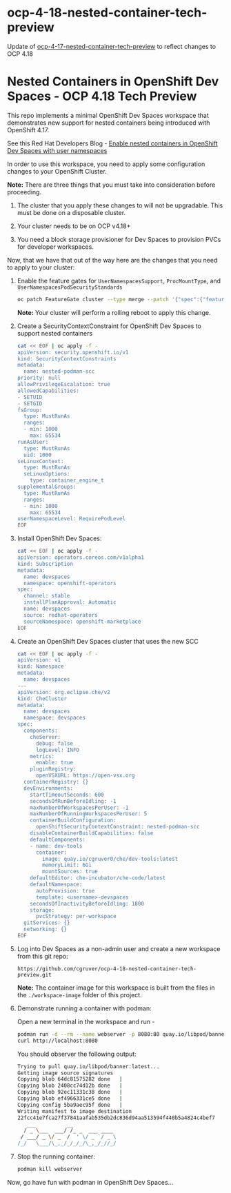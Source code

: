 # ocp-4-18-nested-container-tech-preview
Update of [ocp-4-17-nested-container-tech-preview](https://github.com/cgruver/ocp-4-17-nested-container-tech-preview) to reflect changes to OCP 4.18

# Nested Containers in OpenShift Dev Spaces - OCP 4.18 Tech Preview

This repo implements a minimal OpenShift Dev Spaces workspace that demonstrates new support for nested containers being introduced with OpenShift 4.17.

See this Red Hat Developers Blog - [Enable nested containers in OpenShift Dev Spaces with user namespaces](https://developers.redhat.com/articles/2024/12/02/enable-nested-containers-openshift-dev-spaces-user-namespaces)

In order to use this workspace, you need to apply some configuration changes to your OpenShift Cluster.

__Note:__ There are three things that you must take into consideration before proceeding.

1. The cluster that you apply these changes to will not be upgradable.  This must be done on a disposable cluster.

1. Your cluster needs to be on OCP v4.18+ 

1. You need a block storage provisioner for Dev Spaces to provision PVCs for developer workspaces.

Now, that we have that out of the way here are the changes that you need to apply to your cluster:

1. Enable the feature gates for `UserNamespacesSupport`, `ProcMountType`, and `UserNamespacesPodSecurityStandards`

   ```bash
   oc patch FeatureGate cluster --type merge --patch '{"spec":{"featureSet":"CustomNoUpgrade","customNoUpgrade":{"enabled":["ProcMountType","UserNamespacesSupport","UserNamespacesPodSecurityStandards"]}}}'
   ```

   __Note:__ Your cluster will perform a rolling reboot to apply this change.

1. Create a SecurityContextConstraint for OpenShift Dev Spaces to support nested containers

   ```bash
   cat << EOF | oc apply -f -
   apiVersion: security.openshift.io/v1
   kind: SecurityContextConstraints
   metadata:
     name: nested-podman-scc
   priority: null
   allowPrivilegeEscalation: true
   allowedCapabilities:
   - SETUID
   - SETGID
   fsGroup:
     type: MustRunAs
     ranges:
     - min: 1000
       max: 65534
   runAsUser:
     type: MustRunAs
     uid: 1000
   seLinuxContext:
     type: MustRunAs
     seLinuxOptions:
       type: container_engine_t
   supplementalGroups:
     type: MustRunAs
     ranges:
     - min: 1000
       max: 65534
   userNamespaceLevel: RequirePodLevel
   EOF
   ```

1. Install OpenShift Dev Spaces:

   ```bash
   cat << EOF | oc apply -f -
   apiVersion: operators.coreos.com/v1alpha1
   kind: Subscription
   metadata:
     name: devspaces
     namespace: openshift-operators
   spec:
     channel: stable 
     installPlanApproval: Automatic
     name: devspaces 
     source: redhat-operators 
     sourceNamespace: openshift-marketplace 
   EOF
   ```

1. Create an OpenShift Dev Spaces cluster that uses the new SCC

   ```bash
   cat << EOF | oc apply -f -
   apiVersion: v1                      
   kind: Namespace                 
   metadata:
     name: devspaces
   ---           
   apiVersion: org.eclipse.che/v2 
   kind: CheCluster   
   metadata:              
     name: devspaces  
     namespace: devspaces
   spec:                         
     components:                  
       cheServer:      
         debug: false
         logLevel: INFO
       metrics:                
         enable: true
       pluginRegistry:
         openVSXURL: https://open-vsx.org
     containerRegistry: {}      
     devEnvironments:       
       startTimeoutSeconds: 600
       secondsOfRunBeforeIdling: -1
       maxNumberOfWorkspacesPerUser: -1
       maxNumberOfRunningWorkspacesPerUser: 5
       containerBuildConfiguration:
         openShiftSecurityContextConstraint: nested-podman-scc
       disableContainerBuildCapabilities: false
       defaultComponents:
       - name: dev-tools
         container:
           image: quay.io/cgruver0/che/dev-tools:latest
           memoryLimit: 6Gi
           mountSources: true
       defaultEditor: che-incubator/che-code/latest
       defaultNamespace:
         autoProvision: true
         template: <username>-devspaces
       secondsOfInactivityBeforeIdling: 1800
       storage:
         pvcStrategy: per-workspace
     gitServices: {}
     networking: {}   
   EOF
   ```

1. Log into Dev Spaces as a non-admin user and create a new workspace from this git repo:

   `https://github.com/cgruver/ocp-4-18-nested-container-tech-preview.git`

   __Note:__ The container image for this workspace is built from the files in the `./workspace-image` folder of this project.

1. Demonstrate running a container with podman:

   Open a new terminal in the workspace and run -

   ```bash
   podman run -d --rm --name webserver -p 8080:80 quay.io/libpod/banner
   curl http://localhost:8080
   ```

   You should observer the following output:

   ```bash
   Trying to pull quay.io/libpod/banner:latest...
   Getting image source signatures
   Copying blob 64dc81575282 done   | 
   Copying blob 2408cc74d12b done   | 
   Copying blob 92ec11331c38 done   | 
   Copying blob ef4966331ce5 done   | 
   Copying config 5ba9aec95f done   | 
   Writing manifest to image destination
   22fcc41e7fca27f37841aafab535db2dc836d94aa513594f440b5a4824c4bef7
      ___          __              
     / _ \___  ___/ /_ _  ___ ____ 
    / ___/ _ \/ _  /  ' \/ _ `/ _ \
   /_/   \___/\_,_/_/_/_/\_,_/_//_/
   ```

1. Stop the running container:

   ```bash
   podman kill webserver
   ```

Now, go have fun with podman in OpenShift Dev Spaces...
